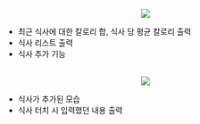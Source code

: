 <p align="center">
  <img src="https://github.com/seungtoctoc/DietApp/assets/102455571/fc253a86-0b0b-4ad7-aa52-d90bb2cf9ef5">
</p>

- 최근 식사에 대한 칼로리 합, 식사 당 평균 칼로리 출력
- 식사 리스트 출력
- 식사 추가 기능<br><br>

<p align="center">
  <img src="[https://github.com/seungtoctoc/DietApp/assets/102455571/fc253a86-0b0b-4ad7-aa52-d90bb2cf9ef5](https://github.com/seungtoctoc/DietApp/assets/102455571/1ba57d09-681b-4d31-8388-1e9eee38861d)">
</p>

- 식사가 추가된 모습
- 식사 터치 시 입력했던 내용 출력
